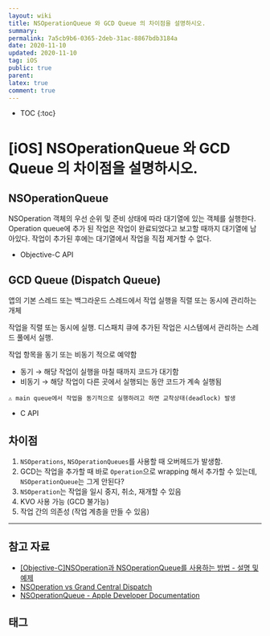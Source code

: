 ```yaml
---
layout: wiki
title: NSOperationQueue 와 GCD Queue 의 차이점을 설명하시오.
summary: 
permalink: 7a5cb9b6-0365-2deb-31ac-8867bdb3184a
date: 2020-11-10
updated: 2020-11-10
tag: iOS 
public: true
parent: 
latex: true
comment: true
---
```


* TOC
{:toc}

# \[iOS] NSOperationQueue 와 GCD Queue 의 차이점을 설명하시오.

## NSOperationQueue

NSOperation 객체의 우선 순위 및 준비 상태에 따라 대기열에 있는 객체를 실행한다. Operation queue에 추가 된 작업은 작업이 완료되었다고 보고할 때까지 대기열에 남아있다. 작업이 추가된 후에는 대기열에서 작업을 직접 제거할 수 없다.

- Objective-C API

## GCD Queue (Dispatch Queue)

앱의 기본 스레드 또는 백그라운드 스레드에서 작업 실행을 직렬 또는 동시에 관리하는 개체

작업을 직렬 또는 동시에 실행. 디스패치 큐에 추가된 작업은 시스템에서 관리하는 스레드 풀에서 실행. 

작업 항목을 동기 또는 비동기 적으로 예약함

- 동기 → 해당 작업이 실행을 마칠 때까지 코드가 대기함
- 비동기 → 해당 작업이 다른 곳에서 실행되는 동안 코드가 계속 실행됨
```
⚠️ main queue에서 작업을 동기적으로 실행하려고 하면 교착상태(deadlock) 발생
```
- C API

## 차이점

1. `NSOperations`, `NSOperationQueues`를 사용할 때 오버헤드가 발생함. 
2. GCD는 작업을 추가할 때 바로 `Operation`으로 wrapping 해서 추가할 수 있는데, `NSOperationQueue`는 그게 안된다?
3. `NSOperation`는 작업을 일시 중지, 취소, 재개할 수 있음
4. KVO 사용 가능 (GCD 불가능)
5. 작업 간의 의존성 (작업 계층을 만들 수 있음)

---

## 참고 자료

- [[Objective-C]NSOperation과 NSOperationQueue를 사용하는 방법 - 설명 및 예제](http://minsone.github.io/mac/ios/how-to-using-nsoperation-and-nsoperationqueue)
- [NSOperation vs Grand Central Dispatch](https://stackoverflow.com/questions/10373331/nsoperation-vs-grand-central-dispatch)
- [NSOperationQueue - Apple Developer Documentation](https://developer.apple.com/documentation/foundation/nsoperationqueue)

## 태그

